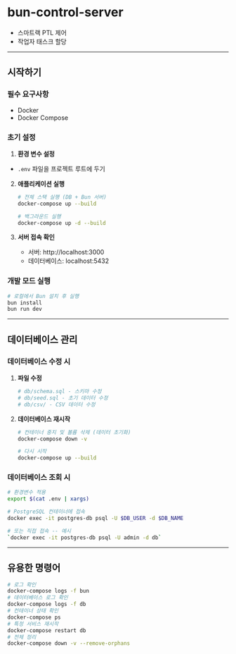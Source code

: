 # bun-control-server
- 스마트랙 PTL 제어 
- 작업자 태스크 할당 

---

## 시작하기

### 필수 요구사항
- Docker
- Docker Compose

### 초기 설정

1. **환경 변수 설정**
  - `.env` 파일을 프로젝트 루트에 두기

2. **애플리케이션 실행**
   ```bash
   # 전체 스택 실행 (DB + Bun 서버)
   docker-compose up --build
   
   # 백그라운드 실행
   docker-compose up -d --build
   ```

3. **서버 접속 확인**
   - 서버: http://localhost:3000
   - 데이터베이스: localhost:5432

### 개발 모드 실행
```bash
# 로컬에서 Bun 설치 후 실행
bun install
bun run dev
```

---

## 데이터베이스 관리

### 데이터베이스 수정 시

1. **파일 수정**
   ```bash
   # db/schema.sql - 스키마 수정
   # db/seed.sql - 초기 데이터 수정  
   # db/csv/ - CSV 데이터 수정
   ```

2. **데이터베이스 재시작**
   ```bash
   # 컨테이너 중지 및 볼륨 삭제 (데이터 초기화)
   docker-compose down -v
   
   # 다시 시작
   docker-compose up --build
   ```

### 데이터베이스 조회 시

```bash
# 환경변수 적용
export $(cat .env | xargs)

# PostgreSQL 컨테이너에 접속
docker exec -it postgres-db psql -U $DB_USER -d $DB_NAME

# 또는 직접 접속 -- 예시
`docker exec -it postgres-db psql -U admin -d db`
```
---

## 유용한 명령어

```bash
# 로그 확인
docker-compose logs -f bun
# 데이터베이스 로그 확인
docker-compose logs -f db
# 컨테이너 상태 확인
docker-compose ps
# 특정 서비스 재시작
docker-compose restart db
# 전체 정리
docker-compose down -v --remove-orphans
```
